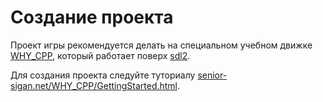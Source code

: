 # Создание проекта

Проект игры рекомендуется делать на специальном учебном движке [WHY_CPP](https://github.com/senior-sigan/WHY_CPP), который работает поверх [sdl2](https://www.libsdl.org/). 

Для создания проекта следуйте туториалу [senior-sigan.net/WHY_CPP/GettingStarted.html](http://senior-sigan.net/WHY_CPP/GettingStarted.html).